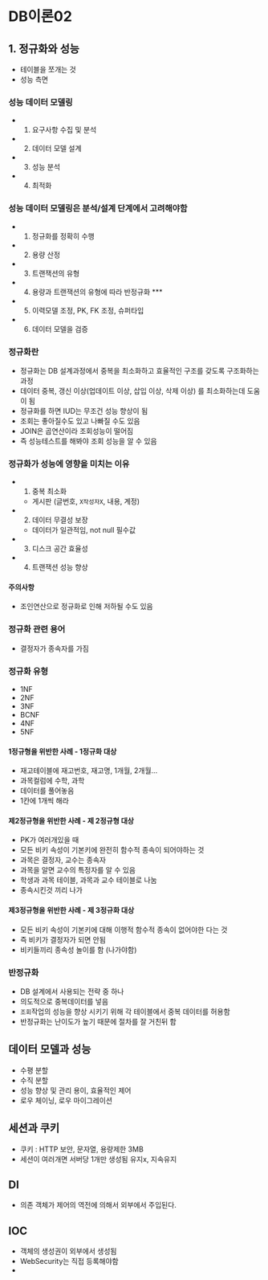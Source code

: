# DB이론02

## 1. 정규화와 성능
- 테이블을 쪼개는 것
- 성능 측면
### 성능 데이터 모델링
- 1. 요구사항 수집 및 분석
- 2. 데이터 모델 설계
- 3. 성능 분석
- 4. 최적화
###  성능 데이터 모델링은 분석/설계 단계에서 고려해야함
- 1) 정규화를 정확히 수행
- 2) 용량 산정
- 3) 트랜잭션의 유형
- 4) 용량과 트랜잭션의 유형에 따라 반정규화 ***
- 5) 이력모델 조정, PK, FK 조정, 슈퍼타입
- 6) 데이터 모델을 검증

### 정규화란
- 정규화는 DB 설계과정에서 중복을 최소화하고 효율적인 구조를 갖도록 구조화하는 과정
- 데이터 중복, 갱신 이상(업데이트 이상, 삽입 이상, 삭제 이상) 를 최소화하는데 도움이 됨
- 정규화를 하면 IUD는 무조건 성능 향상이 됨
- 조회는 좋아질수도 있고 나빠질 수도 있음
- JOIN은 곱연산이라 조회성능이 떨어짐
- 즉 성능테스트를 해봐야 조회 성능을 알 수 있음

### 정규화가 성능에 영향을 미치는 이유
- 1) 중복 최소화
  - 게시판 (글번호, `X작성자X`, 내용, 계정)
- 2) 데이터 무결성 보장
  - 데이터가 일관적임, not null 필수값
- 3) 디스크 공간 효율성
- 4) 트랜잭션 성능 향상
#### 주의사항 
- 조인연산으로 정규화로 인해 저하될 수도 있음

### 정규화 관련 용어
- 결정자가 종속자를 가짐

### 정규화 유형
- 1NF
- 2NF
- 3NF
- BCNF
- 4NF
- 5NF
#### 1정규형을 위반한 사례 - 1정규화 대상
- 재고테이블에 재고번호, 재고명, 1개월, 2개월...
- 과목컬럼에 수학, 과학
- 데이터를 풀어놓음
- 1칸에 1개씩 해라
#### 제2정규형을 위반한 사례 - 제 2정규형 대상
- PK가 여러개있을 때
- 모든 비키 속성이 기본키에 완전히 함수적 종속이 되어야하는 것
- 과목은 결정자, 교수는 종속자
- 과목을 알면 교수의 특정자를 알 수 있음
- 학생과 과목 테이블, 과목과 교수 테이블로 나눔
- 종속시킨것 끼리 나가
#### 제3정규형을 위반한 사례 - 제 3정규화 대상
- 모든 비키 속성이 기본키에 대해 이행적 함수적 종속이 없어야한 다는 것
- 즉 비키가 결정자가 되면 안됨
- 비키들끼리 종속성 놀이를 함 (나가야함)

### 반정규화
- DB 설계에서 사용되는 전략 중 하나
- 의도적으로 중복데이터를 넣음
- `조회`작업의 성능을 향상 시키기 위해 각 테이블에서 중복 데이터를 허용함
- 반정규화는 난이도가 높기 때문에 절차를 잘 거친뒤 함

## 데이터 모델과 성능
- 수평 분할
- 수직 분할
- 성능 향상 및 관리 용이, 효율적인 제어
- 로우 체이닝, 로우 마이그레이션
  

## 세션과 쿠키
- 쿠키	: HTTP 보안, 문자열, 용량제한 3MB
- 세션이 여러개면 서버당 1개만 생성됨 유지x, 지속유지

## DI
- 의존 객체가 제어의 역전에 의해서 외부에서 주입된다.
## IOC
- 객체의 생성권이 외부에서 생성됨
- WebSecurity는 직접 등록해야함
- 